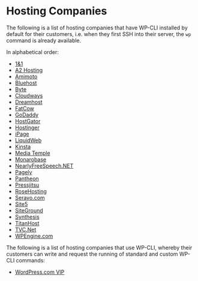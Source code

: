 # Hosting Companies

The following is a list of hosting companies that have WP-CLI installed by default for their customers, i.e. when they first SSH into their server, the `wp` command is already available.

In alphabetical order:

* [1&1](http://1and1.com/)
* [A2 Hosting](https://www.a2hosting.com/)
* [Amimoto](http://megumi-cloud.com/)
* [Bluehost](http://www.bluehost.com/)
* [Byte](https://www.byte.nl)
* [Cloudways](http://cloudways.com)
* [Dreamhost](http://dreamhost.com)
* [FatCow](http://www.fatcow.com/wordpress-hosting/)
* [GoDaddy](https://www.godaddy.com/help/accessing-wp-cli-on-your-managed-wordpress-account-12066)
* [HostGator](http://www.hostgator.com)
* [Hostinger](https://www.hostinger.com)
* [iPage](http://www.ipage.com/ipage/index.html)
* [LiquidWeb](https://liquidweb.com/wordpress)
* [Kinsta](https://kinsta.com)
* [Media Temple](http://mediatemple.net)
* [Monarobase](https://monarobase.net/wordpress)
* [NearlyFreeSpeech.NET](https://www.nearlyfreespeech.net/)
* [Pagely](https://pagely.com/)
* [Pantheon](https://pantheon.io)
* [Pressjitsu](https://pressjitsu.com)
* [RoseHosting](https://www.rosehosting.com)
* [Seravo.com](https://seravo.com)
* [Site5](http://www.site5.com/)
* [SiteGround](http://www.siteground.com/)
* [Synthesis](http://websynthesis.com/)
* [TitanHost](https://titanhost.io/)
* [TVC.Net](http://TVC.Net/)
* [WPEngine.com](http://wpengine.com)

The following is a list of hosting companies that use WP-CLI, whereby their customers can write and request the running of standard and custom WP-CLI commands:

* [WordPress.com VIP](http://vip.wordpress.com/)
